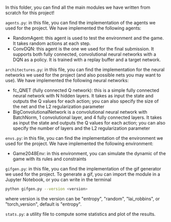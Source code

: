 In this folder, you can find all the main modules we have written from scratch for this project!

`agents.py`: in this file, you can find the implementation of the agents we used for the project. We have implemented the following agents:
- RandomAgent: this agent is used to test the environment and the game. It takes random actions at each step.
- ConvDQN: this agent is the one we used for the final submission. It supports both fully connected, convolutional neural networks with a DQN as a policy. It is trained with a replay buffer and a target network.

`architectures.py`: in this file, you can find the implementation for the neural networks we used for the project (and also possible nets you may want to use). We have implemented the following neural networks:
- fc_QNET (fully connected Q network): this is a simple fully connected neural network with N hidden layers. It takes as input the state and outputs the Q values for each action; you can also specify the size of the net and the L2 regularization parameter
- BigConvolutionalNetwork is a convolutional neural network with BatchNorm, 1 convolutional layer, and 4 fully connected layers. It takes as input the state and outputs the Q values for each action; you can also specify the number of layers and the L2 regularization parameter

`envs.py`: in this file, you can find the implementation of the environment we used for the project. We have implemented the following environment:
- Game2048Env: in this environment, you can simulate the dynamic of the game with its rules and constraints

`gifgen.py`: in this file, you can find the implementation of the gif generator we used for the project.
To generate a gif, you can import the module in a Jupyter Notebook, or you can write in the terminal

```bash
python gifgen.py --version <version> 
```
where version is the version can be "entropy", "random", "lai_robbins", or "torch_version", default is "entropy".

`stats.py`: a utility file to compute some statistics and plot of the results.
